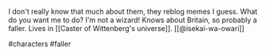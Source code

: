 I don't really know that much about them, they reblog memes I guess. What do you want me to do? I'm not a wizard! Knows about Britain, so probably a faller. Lives in [[Caster of Wittenberg's universe]]. [[@isekai-wa-owari]]

#characters #faller 
